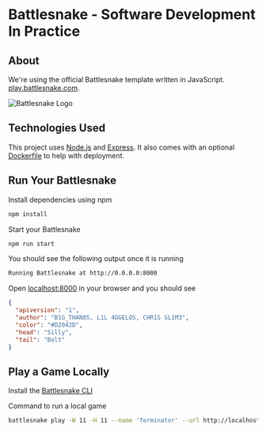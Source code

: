 # Battlesnake - Software Development In Practice

## About

We're using the official Battlesnake template written in JavaScript.
[play.battlesnake.com](https://play.battlesnake.com).

![Battlesnake Logo](https://i.ibb.co/NMKHjbF/Starter-Snake-Git-Hub-Repos-Java-Script.png)

## Technologies Used

This project uses [Node.js](https://nodejs.dev/) and [Express](https://expressjs.com/). It also comes with an optional [Dockerfile](https://docs.docker.com/engine/reference/builder/) to help with deployment.

## Run Your Battlesnake

Install dependencies using npm

```sh
npm install
```

Start your Battlesnake

```sh
npm run start
```

You should see the following output once it is running

```sh
Running Battlesnake at http://0.0.0.0:8000
```

Open [localhost:8000](http://localhost:8000) in your browser and you should see

```json
{
  "apiversion": "1",
  "author": "B1G_THAN0S, L1L 4GGELOS, CHR1S SL1M3",
  "color": "#D2042D",
  "head": "Silly",
  "tail": "Bolt"
}
```

## Play a Game Locally

Install the [Battlesnake CLI](https://github.com/BattlesnakeOfficial/rules/tree/main/cli)

Command to run a local game

```sh
battlesnake play -W 11 -H 11 --name 'Terminator' --url http://localhost:8000 -g solo --browser
```
